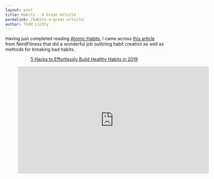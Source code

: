 ```yaml
---
layout: post
title: Habits - A Great Article
permalink: /habits-a-great-article/
author: Todd Lichty
---
```

<p>Having just completed reading <a href="https://blog.toddlichty.com/atomic-habits-book-notes/">Atomic Habits</a>, I came across <a href="https://www.nerdfitness.com/blog/how-to-build-healthy-habits-that-stick/">this article</a> from NerdFitness that did a wonderful job outlining habit creation as well as methods for breaking bad habits. </p><figure class="kg-card kg-embed-card"><blockquote class="wp-embedded-content"><a href="https://www.nerdfitness.com/blog/how-to-build-healthy-habits-that-stick/">5 Hacks to Effortlessly Build Healthy Habits in 2019</a></blockquote>
<script type='text/javascript'>
<!--//--><![CDATA[//><!--
		!function(a,b){"use strict";function c(){if(!e){e=!0;var a,c,d,f,g=-1!==navigator.appVersion.indexOf("MSIE 10"),h=!!navigator.userAgent.match(/Trident.*rv:11\./),i=b.querySelectorAll("iframe.wp-embedded-content");for(c=0;c<i.length;c++){if(d=i[c],!d.getAttribute("data-secret"))f=Math.random().toString(36).substr(2,10),d.src+="#?secret="+f,d.setAttribute("data-secret",f);if(g||h)a=d.cloneNode(!0),a.removeAttribute("security"),d.parentNode.replaceChild(a,d)}}}var d=!1,e=!1;if(b.querySelector)if(a.addEventListener)d=!0;if(a.wp=a.wp||{},!a.wp.receiveEmbedMessage)if(a.wp.receiveEmbedMessage=function(c){var d=c.data;if(d)if(d.secret||d.message||d.value)if(!/[^a-zA-Z0-9]/.test(d.secret)){var e,f,g,h,i,j=b.querySelectorAll('iframe[data-secret="'+d.secret+'"]'),k=b.querySelectorAll('blockquote[data-secret="'+d.secret+'"]');for(e=0;e<k.length;e++)k[e].style.display="none";for(e=0;e<j.length;e++)if(f=j[e],c.source===f.contentWindow){if(f.removeAttribute("style"),"height"===d.message){if(g=parseInt(d.value,10),g>1e3)g=1e3;else if(~~g<200)g=200;f.height=g}if("link"===d.message)if(h=b.createElement("a"),i=b.createElement("a"),h.href=f.getAttribute("src"),i.href=d.value,i.host===h.host)if(b.activeElement===f)a.top.location.href=d.value}else;}},d)a.addEventListener("message",a.wp.receiveEmbedMessage,!1),b.addEventListener("DOMContentLoaded",c,!1),a.addEventListener("load",c,!1)}(window,document);
//--><!]]>
</script><iframe sandbox="allow-scripts" security="restricted" src="https://www.nerdfitness.com/blog/how-to-build-healthy-habits-that-stick/embed/" width="600" height="338" title="&#8220;5 Hacks to Effortlessly Build Healthy Habits in 2019&#8221; &#8212; Nerd Fitness" frameborder="0" marginwidth="0" marginheight="0" scrolling="no" class="wp-embedded-content"></iframe></figure>